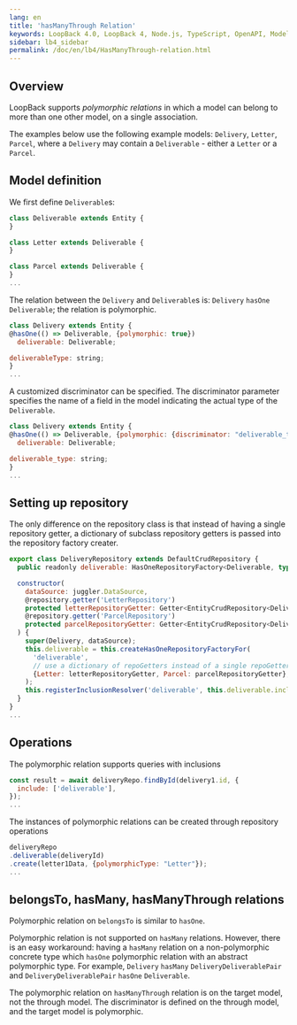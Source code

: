 ```yaml
---
lang: en
title: 'hasManyThrough Relation'
keywords: LoopBack 4.0, LoopBack 4, Node.js, TypeScript, OpenAPI, Model Relation
sidebar: lb4_sidebar
permalink: /doc/en/lb4/HasManyThrough-relation.html
---
```


## Overview

LoopBack supports _polymorphic relations_ in which a model can belong to more
than one other model, on a single association.

The examples below use the following example models: `Delivery`, `Letter`,
`Parcel`, where a `Delivery` may contain a `Deliverable` - either a `Letter` or
a `Parcel`.

## Model definition

We first define `Deliverable`s:

```javascript
class Deliverable extends Entity {
}

class Letter extends Deliverable {
}

class Parcel extends Deliverable {
}
...
```

The relation between the `Delivery` and `Deliverable`s is: `Delivery` `hasOne`
`Deliverable`; the relation is polymorphic.

```javascript
class Delivery extends Entity {
@hasOne(() => Deliverable, {polymorphic: true})
  deliverable: Deliverable;

deliverableType: string;
}
...
```

A customized discriminator can be specified. The discriminator parameter
specifies the name of a field in the model indicating the actual type of the
`Deliverable`.

```javascript
class Delivery extends Entity {
@hasOne(() => Deliverable, {polymorphic: {discriminator: "deliverable_type"}})
  deliverable: Deliverable;

deliverable_type: string;
}
...
```

## Setting up repository

The only difference on the repository class is that instead of having a single
repository getter, a dictionary of subclass repository getters is passed into
the repository factory creater.

```javascript
export class DeliveryRepository extends DefaultCrudRepository {
  public readonly deliverable: HasOneRepositoryFactory<Deliverable, typeof Delivery.prototype.id>;

  constructor(
    dataSource: juggler.DataSource,
    @repository.getter('LetterRepository')
    protected letterRepositoryGetter: Getter<EntityCrudRepository<Deliverable, typeof Deliverable.prototype.id, DeliverableRelations>>,
    @repository.getter('ParcelRepository')
    protected parcelRepositoryGetter: Getter<EntityCrudRepository<Deliverable, typeof Deliverable.prototype.id, DeliverableRelations>>,
  ) {
    super(Delivery, dataSource);
    this.deliverable = this.createHasOneRepositoryFactoryFor(
      'deliverable',
      // use a dictionary of repoGetters instead of a single repoGetter instance
      {Letter: letterRepositoryGetter, Parcel: parcelRepositoryGetter},
    );
    this.registerInclusionResolver('deliverable', this.deliverable.inclusionResolver);
  }
}
...
```

## Operations

The polymorphic relation supports queries with inclusions

```javascript
const result = await deliveryRepo.findById(delivery1.id, {
  include: ['deliverable'],
});
...
```

The instances of polymorphic relations can be created through repository
operations

```javascript
deliveryRepo
.deliverable(deliveryId)
.create(letter1Data, {polymorphicType: "Letter"});
...
```

## belongsTo, hasMany, hasManyThrough relations

Polymorphic relation on `belongsTo` is similar to `hasOne`.

Polymorphic relation is not supported on `hasMany` relations. However, there is
an easy workaround: having a `hasMany` relation on a non-polymorphic concrete
type which `hasOne` polymorphic relation with an abstract polymorphic type. For
example, `Delivery` `hasMany` `DeliveryDeliverablePair` and
`DeliveryDeliverablePair` `hasOne` `Deliverable`.

The polymorphic relation on `hasManyThrough` relation is on the target model,
not the through model. The discriminator is defined on the through model, and
the target model is polymorphic.
